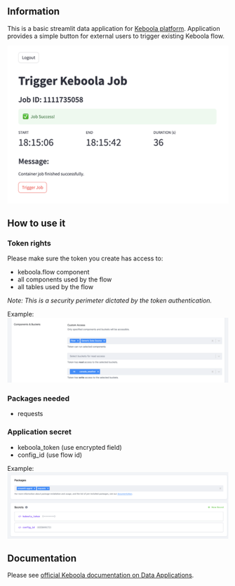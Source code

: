 ## Information

This is a basic streamlit data application for [Keboola platform](). Application provides a simple button for external users to trigger existing Keboola flow.

![Keboola Flow Trigger in Streamlit](/images/image_03.png)

## How to use it

### Token rights
Please make sure the token you create has access to:
 - keboola.flow component
 - all components used by the flow
 - all tables used by the flow

 *Note: This is a security perimeter dictated by the token authentication.*

 Example:
![token rights](/images/image_02.png)

 ### Packages needed
 - requests

### Application secret
 - keboola_token (use encrypted field)
 - config_id (use flow id)

 Example:
![token rights](/images/image_01.png)

## Documentation
Please see [official Keboola documentation on Data Applications](https://help.keboola.com/components/data-apps/).

